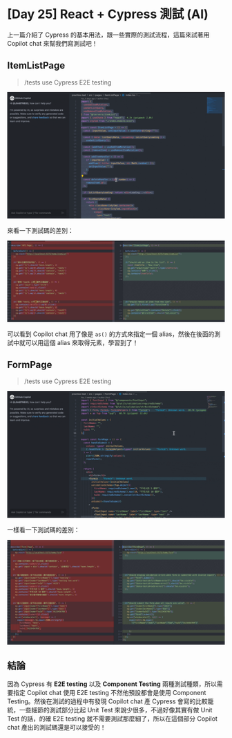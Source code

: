 # [Day 25] React + Cypress 測試 (AI)

上一篇介紹了 Cypress 的基本用法，跟一些實際的測試流程，這篇來試著用 Copilot chat 來幫我們寫測試吧！

## ItemListPage

> /tests use Cypress E2E testing

![copilot chat](/img/day25-1.gif)

來看一下測試碼的差別：

![copilot chat](/img/day25-4.jpg)

可以看到 Copilot chat 用了像是 `as()` 的方式來指定一個 alias，然後在後面的測試中就可以用這個 alias 來取得元素，學習到了！

## FormPage

> /tests use Cypress E2E testing

![copilot chat](/img/day25-2.gif)

一樣看一下測試碼的差別：

![copilot chat](/img/day25-3.jpg)

## 結論

因為 Cypress 有 **E2E testing** 以及 **Component Testing** 兩種測試種類，所以需要指定 Copilot chat 使用 E2E testing 不然他預設都會是使用 Component Testing。然後在測試的過程中有發現 Copilot chat 產 Cypress 會寫的比較籠統，一些細節的測試部分比起 Unit Test 來說少很多，不過好像其實有做 Unit Test 的話，的確 E2E testing 就不需要測試那麼細了，所以在這個部分 Copilot chat 產出的測試碼還是可以接受的！
